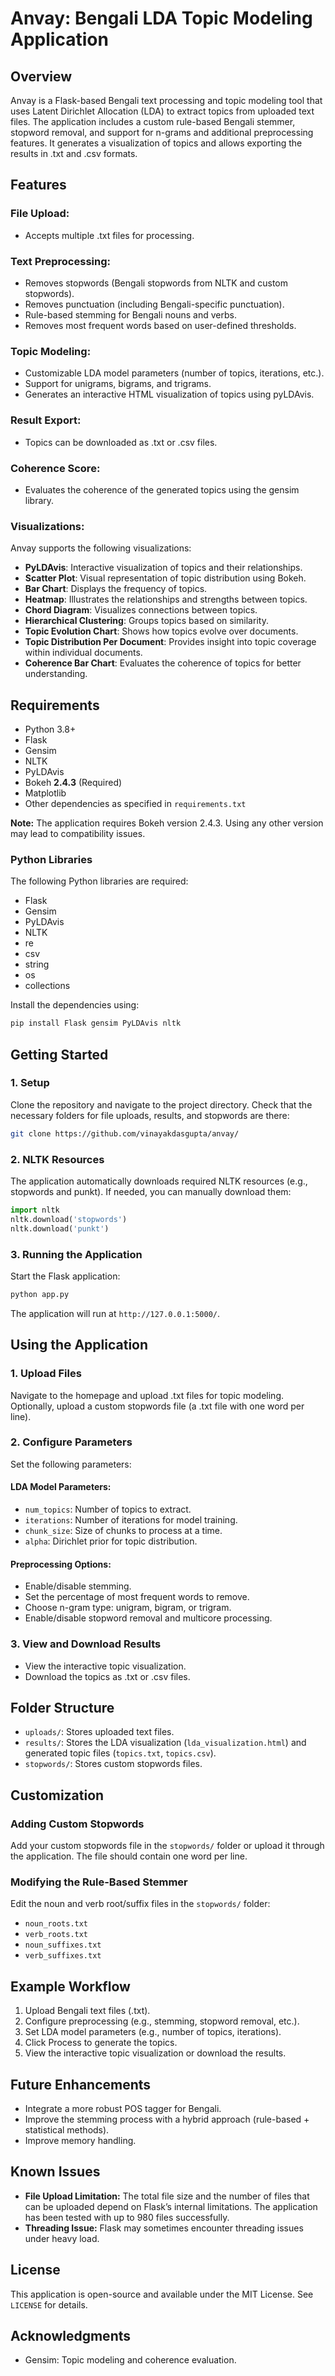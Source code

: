 # Anvay: Bengali LDA Topic Modeling Application

## Overview

Anvay is a Flask-based Bengali text processing and topic modeling tool that uses Latent Dirichlet Allocation (LDA) to extract topics from uploaded text files. The application includes a custom rule-based Bengali stemmer, stopword removal, and support for n-grams and additional preprocessing features. It generates a visualization of topics and allows exporting the results in .txt and .csv formats.

## Features

### File Upload:

- Accepts multiple .txt files for processing.

### Text Preprocessing:

- Removes stopwords (Bengali stopwords from NLTK and custom stopwords).
- Removes punctuation (including Bengali-specific punctuation).
- Rule-based stemming for Bengali nouns and verbs.
- Removes most frequent words based on user-defined thresholds.

### Topic Modeling:

- Customizable LDA model parameters (number of topics, iterations, etc.).
- Support for unigrams, bigrams, and trigrams.
- Generates an interactive HTML visualization of topics using pyLDAvis.

### Result Export:

- Topics can be downloaded as .txt or .csv files.

### Coherence Score:

- Evaluates the coherence of the generated topics using the gensim library.

### Visualizations:

Anvay supports the following visualizations:

- **PyLDAvis**: Interactive visualization of topics and their relationships.
- **Scatter Plot**: Visual representation of topic distribution using Bokeh.
- **Bar Chart**: Displays the frequency of topics.
- **Heatmap**: Illustrates the relationships and strengths between topics.
- **Chord Diagram**: Visualizes connections between topics.
- **Hierarchical Clustering**: Groups topics based on similarity.
- **Topic Evolution Chart**: Shows how topics evolve over documents.
- **Topic Distribution Per Document**: Provides insight into topic coverage within individual documents.
- **Coherence Bar Chart**: Evaluates the coherence of topics for better understanding.

## Requirements

- Python 3.8+
- Flask
- Gensim
- NLTK
- PyLDAvis
- Bokeh **2.4.3** (Required)
- Matplotlib
- Other dependencies as specified in `requirements.txt`

**Note:** The application requires Bokeh version 2.4.3. Using any other version may lead to compatibility issues.

### Python Libraries

The following Python libraries are required:

- Flask
- Gensim
- PyLDAvis
- NLTK
- re
- csv
- string
- os
- collections

Install the dependencies using:

```bash
pip install Flask gensim PyLDAvis nltk
```

## Getting Started

### 1. Setup

Clone the repository and navigate to the project directory. Check that the necessary folders for file uploads, results, and stopwords are there:

```bash
git clone https://github.com/vinayakdasgupta/anvay/
```

### 2. NLTK Resources

The application automatically downloads required NLTK resources (e.g., stopwords and punkt). If needed, you can manually download them:

```python
import nltk
nltk.download('stopwords')
nltk.download('punkt')
```

### 3. Running the Application

Start the Flask application:

```bash
python app.py
```

The application will run at `http://127.0.0.1:5000/`.

## Using the Application

### 1. Upload Files

Navigate to the homepage and upload .txt files for topic modeling. Optionally, upload a custom stopwords file (a .txt file with one word per line).

### 2. Configure Parameters

Set the following parameters:

#### LDA Model Parameters:

- `num_topics`: Number of topics to extract.
- `iterations`: Number of iterations for model training.
- `chunk_size`: Size of chunks to process at a time.
- `alpha`: Dirichlet prior for topic distribution.

#### Preprocessing Options:

- Enable/disable stemming.
- Set the percentage of most frequent words to remove.
- Choose n-gram type: unigram, bigram, or trigram.
- Enable/disable stopword removal and multicore processing.

### 3. View and Download Results

- View the interactive topic visualization.
- Download the topics as .txt or .csv files.

## Folder Structure

- `uploads/`: Stores uploaded text files.
- `results/`: Stores the LDA visualization (`lda_visualization.html`) and generated topic files (`topics.txt`, `topics.csv`).
- `stopwords/`: Stores custom stopwords files.

## Customization

### Adding Custom Stopwords

Add your custom stopwords file in the `stopwords/` folder or upload it through the application. The file should contain one word per line.

### Modifying the Rule-Based Stemmer

Edit the noun and verb root/suffix files in the `stopwords/` folder:

- `noun_roots.txt`
- `verb_roots.txt`
- `noun_suffixes.txt`
- `verb_suffixes.txt`

## Example Workflow

1. Upload Bengali text files (.txt).
2. Configure preprocessing (e.g., stemming, stopword removal, etc.).
3. Set LDA model parameters (e.g., number of topics, iterations).
4. Click Process to generate the topics.
5. View the interactive topic visualization or download the results.

## Future Enhancements

- Integrate a more robust POS tagger for Bengali.
- Improve the stemming process with a hybrid approach (rule-based + statistical methods).
- Improve memory handling.

## Known Issues

- **File Upload Limitation:** The total file size and the number of files that can be uploaded depend on Flask’s internal limitations. The application has been tested with up to 980 files successfully.
- **Threading Issue:** Flask may sometimes encounter threading issues under heavy load.

## License

This application is open-source and available under the MIT License. See `LICENSE` for details.

## Acknowledgments

- Gensim: Topic modeling and coherence evaluation.


